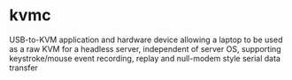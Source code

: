 kvmc
====

USB-to-KVM application and hardware device allowing a laptop to be used as a raw KVM for a headless server, independent of server OS, supporting keystroke/mouse event recording, replay and null-modem style serial data transfer